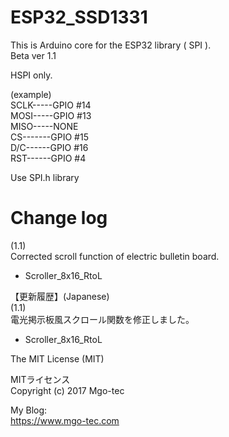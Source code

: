 # ESP32_SSD1331
This is Arduino core for the ESP32 library ( SPI ).  
Beta ver 1.1  
  
HSPI only.  
  
(example)  
SCLK-----GPIO #14  
MOSI-----GPIO #13  
MISO-----NONE  
CS-------GPIO #15  
D/C------GPIO #16  
RST------GPIO #4  
  
Use SPI.h library  
  
# Change log
(1.1)  
Corrected scroll function of electric bulletin board.  
- Scroller_8x16_RtoL  
  
【更新履歴】(Japanese)  
(1.1)  
電光掲示板風スクロール関数を修正しました。  
- Scroller_8x16_RtoL  
  
  

The MIT License (MIT)  
  
MITライセンス  
Copyright (c) 2017 Mgo-tec  
  
My Blog:  
https://www.mgo-tec.com